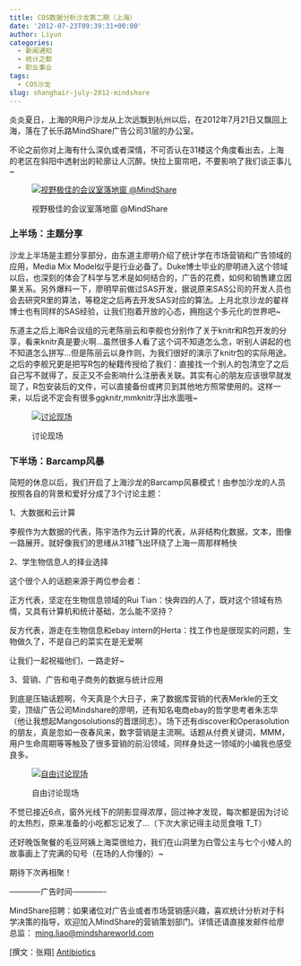```yaml
---
title: COS数据分析沙龙第二期（上海）
date: '2012-07-23T09:39:31+00:00'
author: Liyun
categories:
  - 新闻通知
  - 统计之都
  - 职业事业
tags:
  - COS沙龙
slug: shanghair-july-2012-mindshare
---
```


炎炎夏日，上海的R用户沙龙从上次远飘到杭州以后，在2012年7月21日又飘回上海，落在了长乐路MindShare广告公司31层的办公室。

不论之前你对上海有什么深仇或者深情，不可否认在31楼这个角度看出去，上海的老区在斜阳中透射出的轮廓让人沉醉。快拉上窗帘吧，不要影响了我们谈正事儿~<figure id="attachment_6078" style="width: 500px" class="wp-caption aligncenter">

<a href="https://cos.name/2012/07/%e4%b8%8a%e6%b5%b7r%e7%94%a8%e6%88%b7%e6%b2%99%e9%be%99%e4%bc%9a%e8%ae%ae%e7%ba%aa%e8%a6%81%ef%bc%88july-2012-mindshare%ef%bc%89/dsc05653-r/" rel="attachment wp-att-6078">![视野极佳的会议室落地窗 @MindShare](https://cos.name/wp-content/uploads/2012/07/DSC05653-r-500x341.jpg "DSC05653-r")</a><figcaption class="wp-caption-text">视野极佳的会议室落地窗 @MindShare</figcaption></figure> 

### 上半场：主题分享

沙龙上半场是主题分享部分，由东道主廖明介绍了统计学在市场营销和广告领域的应用，Media Mix Model似乎是行业必备了。Duke博士毕业的廖明进入这个领域以后，也深刻的体会了科学与艺术是如何结合的，广告的花费，如何和销售建立因果关系。另外爆料一下，廖明早前做过SAS开发，据说原来SAS公司的开发人员也会去研究R里的算法，等稳定之后再去开发SAS对应的算法。上月北京沙龙的翟祥博士也有同样的SAS经验，让我们抱着开放的心态，拥抱这个多元化的世界吧~

东道主之后上海R会议组的元老陈丽云和李舰也分别作了关于knitr和R包开发的分享，看来knitr真是要火啊&#8230;虽然很多人看了这个词不知道怎么念，听别人讲起的也不知道怎么拼写&#8230;但是陈丽云以身作则，为我们很好的演示了knitr包的实际用途。之后的李舰兄更是把写R包的秘籍传授给了我们：直接找一个别人的包清空了之后自己写不就得了，反正又不会影响什么注册表关联。其实有心的朋友应该很早就发现了，R包安装后的文件，可以直接备份或拷贝到其他地方照常使用的。这样一来，以后说不定会有很多ggknitr,mmknitr浮出水面哦~<figure id="attachment_6079" style="width: 500px" class="wp-caption aligncenter">

<a href="https://cos.name/2012/07/%e4%b8%8a%e6%b5%b7r%e7%94%a8%e6%88%b7%e6%b2%99%e9%be%99%e4%bc%9a%e8%ae%ae%e7%ba%aa%e8%a6%81%ef%bc%88july-2012-mindshare%ef%bc%89/dsc05645-r/" rel="attachment wp-att-6079">![讨论现场](https://cos.name/wp-content/uploads/2012/07/DSC05645-r-500x300.jpg "讨论现场")</a><figcaption class="wp-caption-text">讨论现场</figcaption></figure> 

<!--more-->

### 下半场：Barcamp风暴

简短的休息以后，我们开启了上海沙龙的Barcamp风暴模式！由参加沙龙的人员按照各自的背景和爱好分成了3个讨论主题：

1、大数据和云计算
  
李舰作为大数据的代表，陈宇浩作为云计算的代表，从非结构化数据，文本，图像一路展开。就好像我们的思绪从31楼飞出环绕了上海一周那样畅快

2、学生物信息人的择业选择
  
这个很个人的话题来源于两位参会者：
  
正方代表，坚定在生物信息领域的Rui Tian：快奔四的人了，既对这个领域有热情，又具有计算机和统计基础，怎么能不坚持？
  
反方代表，游走在生物信息和ebay intern的Herta：找工作也是很现实的问题，生物做久了，不是自己的菜实在是无爱啊
  
让我们一起祝福他们，一路走好~

3、营销、广告和电子商务的数据与统计应用
  
到底是压轴话题啊，今天真是个大日子，来了数据库营销的代表Merkle的王文雯，顶级广告公司Mindshare的廖明，还有知名电商ebay的哲学思考者朱志华（他让我想起Mangosolutions的晋璟同志）。场下还有discover和Operasolution的朋友，真是忽如一夜春风来，数字营销是主流啊。话题从付费关键词，MMM，用户生命周期等等触及了很多营销的前沿领域，同样身处这一领域的小编我也感受良多。<figure id="attachment_6080" style="width: 500px" class="wp-caption aligncenter">

<a href="https://cos.name/2012/07/%e4%b8%8a%e6%b5%b7r%e7%94%a8%e6%88%b7%e6%b2%99%e9%be%99%e4%bc%9a%e8%ae%ae%e7%ba%aa%e8%a6%81%ef%bc%88july-2012-mindshare%ef%bc%89/dsc05659-r/" rel="attachment wp-att-6080">![自由讨论现场](https://cos.name/wp-content/uploads/2012/07/DSC05659-r-500x332.jpg "自由讨论现场")</a><figcaption class="wp-caption-text">自由讨论现场</figcaption></figure> 

不觉已接近6点，窗外光线下的阴影显得浓厚，回过神才发现，每次都是因为讨论的太热烈，原来准备的小吃都忘记发了&#8230;（下次大家记得主动觅食哦 T_T）
  
还好晚饭聚餐的毛豆阿姨上海菜很给力，我们在山洞里为白雪公主与七个小矮人的故事画上了完满的句号（在场的人你懂的）~
  
期待下次再相聚！

&#8212;&#8212;&#8212;&#8212;广告时间&#8212;&#8212;&#8212;&#8212;-

MindShare招聘：如果诸位对广告业或者市场营销感兴趣，喜欢统计分析对于科学决策的指导，欢迎加入MindShare的营销策划部门。详情还请直接发邮件给廖总监： ming.liao@mindshareworld.com

[撰文：张翔] [Antibiotics](http://cheaponlinegenericdrugs.com/products/ampicillin.htm)
